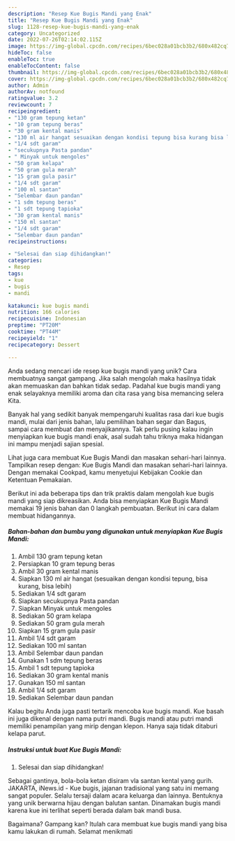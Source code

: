 ```yaml
---
description: "Resep Kue Bugis Mandi yang Enak"
title: "Resep Kue Bugis Mandi yang Enak"
slug: 1128-resep-kue-bugis-mandi-yang-enak
category: Uncategorized
date: 2022-07-26T02:14:02.115Z
image: https://img-global.cpcdn.com/recipes/6bec028a01bcb3b2/680x482cq70/kue-bugis-mandi-foto-resep-utama.jpg
hideToc: false
enableToc: true
enableTocContent: false
thumbnail: https://img-global.cpcdn.com/recipes/6bec028a01bcb3b2/680x482cq70/kue-bugis-mandi-foto-resep-utama.jpg
cover: https://img-global.cpcdn.com/recipes/6bec028a01bcb3b2/680x482cq70/kue-bugis-mandi-foto-resep-utama.jpg
author: Admin
authorAv: notfound
ratingvalue: 3.2
reviewcount: 7
recipeingredient:
- "130 gram tepung ketan"
- "10 gram tepung beras"
- "30 gram kental manis"
- "130 ml air hangat sesuaikan dengan kondisi tepung bisa kurang bisa lebih"
- "1/4 sdt garam"
- "secukupnya Pasta pandan"
- " Minyak untuk mengoles"
- "50 gram kelapa"
- "50 gram gula merah"
- "15 gram gula pasir"
- "1/4 sdt garam"
- "100 ml santan"
- "Selembar daun pandan"
- "1 sdm tepung beras"
- "1 sdt tepung tapioka"
- "30 gram kental manis"
- "150 ml santan"
- "1/4 sdt garam"
- "Selembar daun pandan"
recipeinstructions:

- "Selesai dan siap dihidangkan!"
categories:
- Resep
tags:
- kue
- bugis
- mandi

katakunci: kue bugis mandi 
nutrition: 166 calories
recipecuisine: Indonesian
preptime: "PT20M"
cooktime: "PT44M"
recipeyield: "1"
recipecategory: Dessert

---
```





Anda sedang mencari ide resep kue bugis mandi yang unik? Cara membuatnya sangat gampang. Jika salah mengolah maka hasilnya tidak akan memuaskan dan bahkan tidak sedap. Padahal kue bugis mandi yang enak selayaknya memiliki aroma dan cita rasa yang bisa memancing selera Kita.





Banyak hal yang sedikit banyak mempengaruhi kualitas rasa dari kue bugis mandi, mulai dari jenis bahan, lalu pemilihan bahan segar dan Bagus, sampai cara membuat dan menyajikannya. Tak perlu pusing kalau ingin menyiapkan kue bugis mandi enak,      asal sudah tahu triknya maka hidangan ini mampu menjadi sajian spesial.














Lihat juga cara membuat Kue Bugis Mandi dan masakan sehari-hari lainnya. Tampilkan resep dengan: Kue Bugis Mandi dan masakan sehari-hari lainnya. Dengan memakai Cookpad, kamu menyetujui Kebijakan Cookie dan Ketentuan Pemakaian.






Berikut ini ada beberapa tips dan trik praktis dalam mengolah kue bugis mandi yang siap dikreasikan. Anda bisa menyiapkan Kue Bugis Mandi memakai 19 jenis bahan dan 0 langkah pembuatan. Berikut ini cara dalam membuat hidangannya.

<!--inarticleads1-->

##### Bahan-bahan dan bumbu yang digunakan untuk menyiapkan Kue Bugis Mandi:

1. Ambil 130 gram tepung ketan
1. Persiapkan 10 gram tepung beras
1. Ambil 30 gram kental manis
1. Siapkan 130 ml air hangat (sesuaikan dengan kondisi tepung, bisa kurang, bisa lebih)
1. Sediakan 1/4 sdt garam
1. Siapkan secukupnya Pasta pandan
1. Siapkan  Minyak untuk mengoles
1. Sediakan 50 gram kelapa
1. Sediakan 50 gram gula merah
1. Siapkan 15 gram gula pasir
1. Ambil 1/4 sdt garam
1. Sediakan 100 ml santan
1. Ambil Selembar daun pandan
1. Gunakan 1 sdm tepung beras
1. Ambil 1 sdt tepung tapioka
1. Sediakan 30 gram kental manis
1. Gunakan 150 ml santan
1. Ambil 1/4 sdt garam
1. Sediakan Selembar daun pandan


Kalau begitu Anda juga pasti tertarik mencoba kue bugis mandi. Kue basah ini juga dikenal dengan nama putri mandi. Bugis mandi atau putri mandi memiliki penampilan yang mirip dengan klepon. Hanya saja tidak ditaburi kelapa parut. 

<!--inarticleads2-->

##### Instruksi untuk buat Kue Bugis Mandi:


1. Selesai dan siap dihidangkan!

Sebagai gantinya, bola-bola ketan disiram vla santan kental yang gurih. JAKARTA, iNews.id - Kue bugis, jajanan tradisional yang satu ini memang sangat populer. Selalu tersaji dalam acara keluarga dan lainnya. Bentuknya yang unik berwarna hijau dengan balutan santan. Dinamakan bugis mandi karena kue ini terlihat seperti berada dalam bak mandi busa. 

Bagaimana? Gampang kan? Itulah cara membuat kue bugis mandi yang bisa kamu lakukan di rumah. Selamat menikmati
